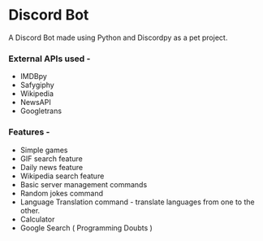 # Discord Bot
A Discord Bot made using Python and Discordpy as a pet project.

### External APIs used -
* IMDBpy
* Safygiphy
* Wikipedia
* NewsAPI
* Googletrans

### Features - 
* Simple games
* GIF search feature
* Daily news feature
* Wikipedia search feature
* Basic server management commands
* Random jokes command
* Language Translation command - translate languages from one to the other.
* Calculator
* Google Search ( Programming Doubts )
